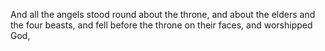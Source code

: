 And all the angels stood round about the throne, and about the elders and the four beasts, and fell before the throne on their faces, and worshipped God,
